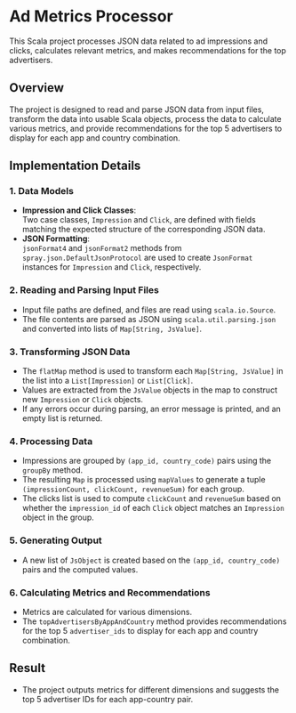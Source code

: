# Ad Metrics Processor

This Scala project processes JSON data related to ad impressions and clicks, calculates relevant metrics, and makes recommendations for the top advertisers.

## Overview

The project is designed to read and parse JSON data from input files, transform the data into usable Scala objects, process the data to calculate various metrics, and provide recommendations for the top 5 advertisers to display for each app and country combination.

## Implementation Details

### 1. Data Models

- **Impression and Click Classes**:  
  Two case classes, `Impression` and `Click`, are defined with fields matching the expected structure of the corresponding JSON data.
- **JSON Formatting**:  
  `jsonFormat4` and `jsonFormat2` methods from `spray.json.DefaultJsonProtocol` are used to create `JsonFormat` instances for `Impression` and `Click`, respectively.

### 2. Reading and Parsing Input Files

- Input file paths are defined, and files are read using `scala.io.Source`.
- The file contents are parsed as JSON using `scala.util.parsing.json` and converted into lists of `Map[String, JsValue]`.

### 3. Transforming JSON Data

- The `flatMap` method is used to transform each `Map[String, JsValue]` in the list into a `List[Impression]` or `List[Click]`.
- Values are extracted from the `JsValue` objects in the map to construct new `Impression` or `Click` objects.
- If any errors occur during parsing, an error message is printed, and an empty list is returned.

### 4. Processing Data

- Impressions are grouped by `(app_id, country_code)` pairs using the `groupBy` method.
- The resulting `Map` is processed using `mapValues` to generate a tuple `(impressionCount, clickCount, revenueSum)` for each group.
- The clicks list is used to compute `clickCount` and `revenueSum` based on whether the `impression_id` of each `Click` object matches an `Impression` object in the group.

### 5. Generating Output

- A new list of `JsObject` is created based on the `(app_id, country_code)` pairs and the computed values.

### 6. Calculating Metrics and Recommendations

- Metrics are calculated for various dimensions.
- The `topAdvertisersByAppAndCountry` method provides recommendations for the top 5 `advertiser_ids` to display for each app and country combination.

## Result

- The project outputs metrics for different dimensions and suggests the top 5 advertiser IDs for each app-country pair.

